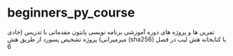 # beginners_py_course
تمرین ها و پروژه های دوره آموزشی برنامه نویسی پایتون مقدماتی
با تدریس (جادی میرمیرانی)
پروژه تشخیص پسورد از طریق هش (sha256) با کتابخانه هش لیب در فصل 6
